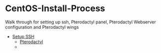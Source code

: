 # CentOS-Install-Process

Walk through for setting up ssh, Pterodactyl panel, Pterodactyl Webserver configuration and Pterodactyl wings

* [Setup SSH](1%20-%20SSH%20Setup.md)
  * [Pterodactyl](/Pterodactyl)
  *